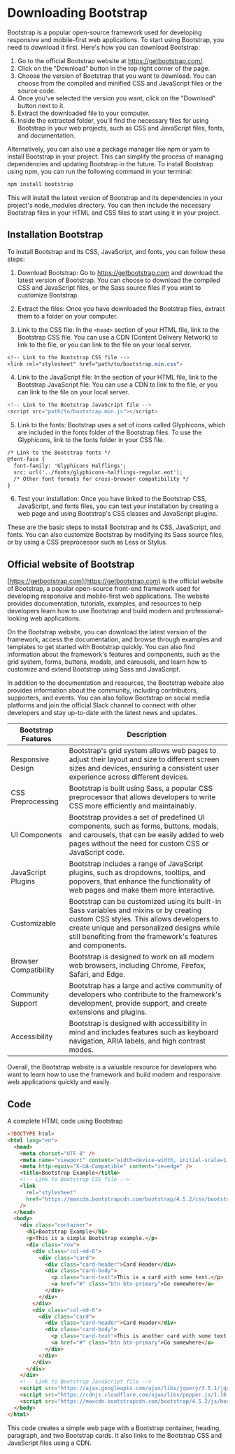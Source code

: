 # Downloading Bootstrap

Bootstrap is a popular open-source framework used for developing responsive and mobile-first web applications. To start using Bootstrap, you need to download it first. Here's how you can download Bootstrap:

1. Go to the official Bootstrap website at https://getbootstrap.com/.
2. Click on the "Download" button in the top right corner of the page.
3. Choose the version of Bootstrap that you want to download. You can choose from the compiled and minified CSS and JavaScript files or the source code.
4. Once you've selected the version you want, click on the "Download" button next to it.
5. Extract the downloaded file to your computer.
6. Inside the extracted folder, you'll find the necessary files for using Bootstrap in your web projects, such as CSS and JavaScript files, fonts, and documentation.

Alternatively, you can also use a package manager like npm or yarn to install Bootstrap in your project. This can simplify the process of managing dependencies and updating Bootstrap in the future. To install Bootstrap using npm, you can run the following command in your terminal:

```html
npm install bootstrap
```

This will install the latest version of Bootstrap and its dependencies in your project's node_modules directory. You can then include the necessary Bootstrap files in your HTML and CSS files to start using it in your project.

## Installation Bootstrap

To install Bootstrap and its CSS, JavaScript, and fonts, you can follow these steps:

1. Download Bootstrap: Go to https://getbootstrap.com and download the latest version of Bootstrap. You can choose to download the compiled CSS and JavaScript files, or the Sass source files if you want to customize Bootstrap.

2. Extract the files: Once you have downloaded the Bootstrap files, extract them to a folder on your computer.

3. Link to the CSS file: In the `<head>` section of your HTML file, link to the Bootstrap CSS file. You can use a CDN (Content Delivery Network) to link to the file, or you can link to the file on your local server.

```css
<!-- Link to the Bootstrap CSS file -->
<link rel="stylesheet" href="path/to/bootstrap.min.css">
```

4. Link to the JavaScript file: In the <body> section of your HTML file, link to the Bootstrap JavaScript file. You can use a CDN to link to the file, or you can link to the file on your local server.

```javascript
<!-- Link to the Bootstrap JavaScript file -->
<script src="path/to/bootstrap.min.js"></script>
```

5. Link to the fonts: Bootstrap uses a set of icons called Glyphicons, which are included in the fonts folder of the Bootstrap files. To use the Glyphicons, link to the fonts folder in your CSS file.

```html
/* Link to the Bootstrap fonts */
@font-face {
  font-family: 'Glyphicons Halflings';
  src: url('../fonts/glyphicons-halflings-regular.eot');
  /* Other font formats for cross-browser compatibility */
}
```

6. Test your installation: Once you have linked to the Bootstrap CSS, JavaScript, and fonts files, you can test your installation by creating a web page and using Bootstrap's CSS classes and JavaScript plugins.

These are the basic steps to install Bootstrap and its CSS, JavaScript, and fonts. You can also customize Bootstrap by modifying its Sass source files, or by using a CSS preprocessor such as Less or Stylus.

## Official website of Bootstrap 
[https://getbootstrap.com](https://getbootstrap.com) is the official website of Bootstrap, a popular open-source front-end framework used for developing responsive and mobile-first web applications. The website provides documentation, tutorials, examples, and resources to help developers learn how to use Bootstrap and build modern and professional-looking web applications.

On the Bootstrap website, you can download the latest version of the framework, access the documentation, and browse through examples and templates to get started with Bootstrap quickly. You can also find information about the framework's features and components, such as the grid system, forms, buttons, modals, and carousels, and learn how to customize and extend Bootstrap using Sass and JavaScript.

In addition to the documentation and resources, the Bootstrap website also provides information about the community, including contributors, supporters, and events. You can also follow Bootstrap on social media platforms and join the official Slack channel to connect with other developers and stay up-to-date with the latest news and updates.

| Bootstrap Features | Description |
| --- | --- |
| Responsive Design | Bootstrap's grid system allows web pages to adjust their layout and size to different screen sizes and devices, ensuring a consistent user experience across different devices. |
| CSS Preprocessing | Bootstrap is built using Sass, a popular CSS preprocessor that allows developers to write CSS more efficiently and maintainably. |
| UI Components | Bootstrap provides a set of predefined UI components, such as forms, buttons, modals, and carousels, that can be easily added to web pages without the need for custom CSS or JavaScript code. |
| JavaScript Plugins | Bootstrap includes a range of JavaScript plugins, such as dropdowns, tooltips, and popovers, that enhance the functionality of web pages and make them more interactive. |
| Customizable | Bootstrap can be customized using its built-in Sass variables and mixins or by creating custom CSS styles. This allows developers to create unique and personalized designs while still benefiting from the framework's features and components. |
| Browser Compatibility | Bootstrap is designed to work on all modern web browsers, including Chrome, Firefox, Safari, and Edge. |
| Community Support | Bootstrap has a large and active community of developers who contribute to the framework's development, provide support, and create extensions and plugins. |
| Accessibility | Bootstrap is designed with accessibility in mind and includes features such as keyboard navigation, ARIA labels, and high contrast modes. |

Overall, the Bootstrap website is a valuable resource for developers who want to learn how to use the framework and build modern and responsive web applications quickly and easily.

## Code
A complete HTML code using Bootstrap

```html
<!DOCTYPE html>
<html lang="en">
  <head>
    <meta charset="UTF-8" />
    <meta name="viewport" content="width=device-width, initial-scale=1.0" />
    <meta http-equiv="X-UA-Compatible" content="ie=edge" />
    <title>Bootstrap Example</title>
    <!-- Link to Bootstrap CSS file -->
    <link
      rel="stylesheet"
      href="https://maxcdn.bootstrapcdn.com/bootstrap/4.5.2/css/bootstrap.min.css"
    />
  </head>
  <body>
    <div class="container">
      <h1>Bootstrap Example</h1>
      <p>This is a simple Bootstrap example.</p>
      <div class="row">
        <div class="col-md-6">
          <div class="card">
            <div class="card-header">Card Header</div>
            <div class="card-body">
              <p class="card-text">This is a card with some text.</p>
              <a href="#" class="btn btn-primary">Go somewhere</a>
            </div>
          </div>
        </div>
        <div class="col-md-6">
          <div class="card">
            <div class="card-header">Card Header</div>
            <div class="card-body">
              <p class="card-text">This is another card with some text.</p>
              <a href="#" class="btn btn-primary">Go somewhere</a>
            </div>
          </div>
        </div>
      </div>
    </div>
    <!-- Link to Bootstrap JavaScript file -->
    <script src="https://ajax.googleapis.com/ajax/libs/jquery/3.5.1/jquery.min.js"></script>
    <script src="https://cdnjs.cloudflare.com/ajax/libs/popper.js/1.16.0/umd/popper.min.js"></script>
    <script src="https://maxcdn.bootstrapcdn.com/bootstrap/4.5.2/js/bootstrap.min.js"></script>
  </body>
</html>

```

This code creates a simple web page with a Bootstrap container, heading, paragraph, and two Bootstrap cards. It also links to the Bootstrap CSS and JavaScript files using a CDN.
